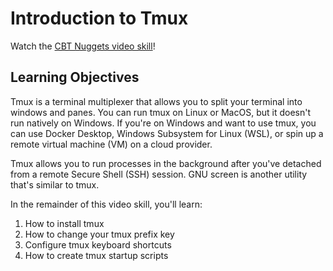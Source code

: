 # Introduction to Tmux

Watch the [CBT Nuggets video skill](https://www.cbtnuggets.com/learn/search?q=tmux&sort=relevant)!

## Learning Objectives

Tmux is a terminal multiplexer that allows you to split your terminal into windows and panes.
You can run tmux on Linux or MacOS, but it doesn't run natively on Windows.
If you're on Windows and want to use tmux, you can use Docker Desktop, Windows Subsystem for Linux (WSL), or spin up a remote virtual machine (VM) on a cloud provider.

Tmux allows you to run processes in the background after you've detached from a remote Secure Shell (SSH) session.
GNU screen is another utility that's similar to tmux.

In the remainder of this video skill, you'll learn:

1. How to install tmux
1. How to change your tmux prefix key
1. Configure tmux keyboard shortcuts
1. How to create tmux startup scripts